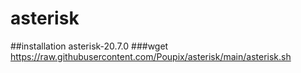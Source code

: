 # asterisk
##installation asterisk-20.7.0
###wget https://raw.githubusercontent.com/Poupix/asterisk/main/asterisk.sh
